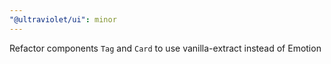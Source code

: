 ```yaml
---
"@ultraviolet/ui": minor
---
```


Refactor components `Tag` and `Card` to use vanilla-extract instead of Emotion
